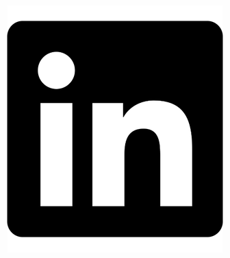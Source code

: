 <p>
  <a href="https://www.linkedin.com/in/florian-baptista-534ba1255/" target="_blank" width:"16px" height:"16px"><img src="img/linkedin.svg"></a>
  
  </p>
